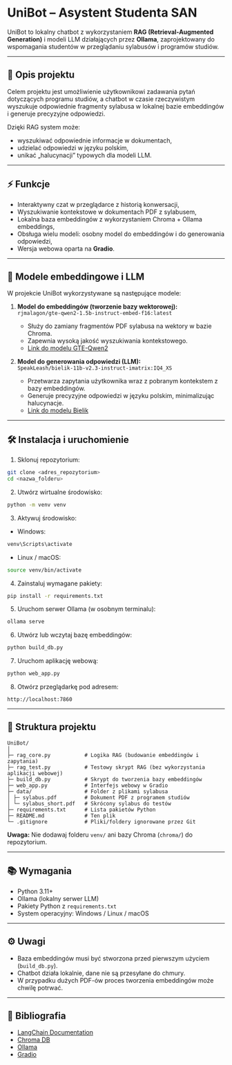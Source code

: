 # UniBot – Asystent Studenta SAN

UniBot to lokalny chatbot z wykorzystaniem **RAG (Retrieval-Augmented Generation)** i modeli LLM działających przez **Ollama**, zaprojektowany do wspomagania studentów w przeglądaniu sylabusów i programów studiów.

---

## 📝 Opis projektu

Celem projektu jest umożliwienie użytkownikowi zadawania pytań dotyczących programu studiów, a chatbot w czasie rzeczywistym wyszukuje odpowiednie fragmenty sylabusa w lokalnej bazie embeddingów i generuje precyzyjne odpowiedzi.

Dzięki RAG system może:
- wyszukiwać odpowiednie informacje w dokumentach,
- udzielać odpowiedzi w języku polskim,
- unikać „halucynacji” typowych dla modeli LLM.

---

## ⚡ Funkcje

- Interaktywny czat w przeglądarce z historią konwersacji,
- Wyszukiwanie kontekstowe w dokumentach PDF z sylabusem,
- Lokalna baza embeddingów z wykorzystaniem Chroma + Ollama embeddings,
- Obsługa wielu modeli: osobny model do embeddingów i do generowania odpowiedzi,
- Wersja webowa oparta na **Gradio**.

---

## 🧠 Modele embeddingowe i LLM

W projekcie UniBot wykorzystywane są następujące modele:

1. **Model do embeddingów (tworzenie bazy wektorowej):**  
   `rjmalagon/gte-qwen2-1.5b-instruct-embed-f16:latest`  
   - Służy do zamiany fragmentów PDF sylabusa na wektory w bazie Chroma.
   - Zapewnia wysoką jakość wyszukiwania kontekstowego.
   - [Link do modelu GTE-Qwen2](https://ollama.com/rjmalagon/gte-qwen2-1.5b-instruct-embed-f16)

2. **Model do generowania odpowiedzi (LLM):**  
   `SpeakLeash/bielik-11b-v2.3-instruct-imatrix:IQ4_XS`  
   - Przetwarza zapytania użytkownika wraz z pobranym kontekstem z bazy embeddingów.
   - Generuje precyzyjne odpowiedzi w języku polskim, minimalizując halucynacje.
   - [Link do modelu Bielik](https://ollama.com/SpeakLeash/bielik-11b-v2.3-instruct-imatrix)

---

## 🛠️ Instalacja i uruchomienie

1. Sklonuj repozytorium:  
```bash
git clone <adres_repozytorium>
cd <nazwa_folderu>
```

2. Utwórz wirtualne środowisko:  
```bash
python -m venv venv
```

3. Aktywuj środowisko:  
- Windows:  
```bash
venv\Scripts\activate
```
- Linux / macOS:  
```bash
source venv/bin/activate
```

4. Zainstaluj wymagane pakiety:  
```bash
pip install -r requirements.txt
```

5. Uruchom serwer Ollama (w osobnym terminalu):  
```bash
ollama serve
```

6. Utwórz lub wczytaj bazę embeddingów: 
```bash
python build_db.py
```

7. Uruchom aplikację webową:  
```bash
python web_app.py
```

8. Otwórz przeglądarkę pod adresem:  
```
http://localhost:7860
```

---

## 📂 Struktura projektu

```
UniBot/
│
├─ rag_core.py           # Logika RAG (budowanie embeddingów i zapytania)
├─ rag_test.py           # Testowy skrypt RAG (bez wykorzystania aplikacji webowej)
├─ build_db.py           # Skrypt do tworzenia bazy embeddingów
├─ web_app.py            # Interfejs webowy w Gradio
├─ data/                 # Folder z plikami sylabusa
│ ├─ sylabus.pdf         # Dokument PDF z programem studiów
│ └─ sylabus_short.pdf   # Skrócony sylabus do testów
├─ requirements.txt      # Lista pakietów Python
├─ README.md             # Ten plik
└─ .gitignore            # Pliki/foldery ignorowane przez Git
```

**Uwaga:** Nie dodawaj folderu `venv/` ani bazy Chroma (`chroma/`) do repozytorium.

---

## 📚 Wymagania

- Python 3.11+
- Ollama (lokalny serwer LLM)
- Pakiety Python z `requirements.txt`
- System operacyjny: Windows / Linux / macOS

---

## ⚙️ Uwagi

- Baza embeddingów musi być stworzona przed pierwszym użyciem (`build_db.py`).
- Chatbot działa lokalnie, dane nie są przesyłane do chmury.
- W przypadku dużych PDF-ów proces tworzenia embeddingów może chwilę potrwać.

---

## 📖 Bibliografia

- [LangChain Documentation](https://docs.langchain.com/oss/python/langchain/overview)
- [Chroma DB](https://docs.trychroma.com/docs/overview/introduction)
- [Ollama](https://docs.ollama.com/)
- [Gradio](https://www.gradio.app/docs/python-client/introduction)
